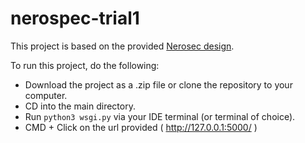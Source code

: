 # nerospec-trial1

This project is based on the provided [Nerosec design](https://xd.adobe.com/view/10371fff-b324-48e5-9f5d-b977a4fdf50d-4564/).

To run this project, do the following:

* Download the project as a .zip file or clone the repository to your computer.
* CD into the main directory.
* Run ```python3 wsgi.py``` via your IDE terminal (or terminal of choice).
* CMD + Click on the url provided ( http://127.0.0.1:5000/ )
